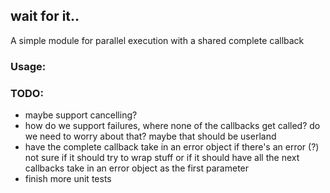 ## wait for it..
A simple module for parallel execution with a shared complete callback

### Usage:

### TODO:
- maybe support cancelling?
- how do we support failures, where none of the callbacks get called? do we need to worry about that? maybe that should be userland
- have the complete callback take in an error object if there's an error (?) not sure if it should try to wrap stuff
  or if it should have all the next callbacks take in an error object as the first parameter
- finish more unit tests
